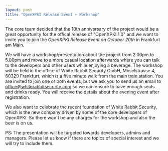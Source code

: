 ```yaml
---
layout: post
title: "OpenXPKI Release Event + Workshop"
---
```


The core team decided that the 10th anniversary of the project would be a great opportunity for the offical release of "OpenXPKI 1.0" and we want to invite you to join the *OpenXPKI Release Event on October 20th* in Frankfurt am Main.

We will have a workshop/presentation about the project from 2.00pm to 5.00pm and move to a more casual location afterwards where you can talk to the developers and other users while enjoying a beverage. The workshop will be held in the office of White Rabbit Security GmbH, Moselstrasse 4, 60329 Frankfurt, which is a five minute walk from the main train station. You are invited to join one or both events, but we ask you to send us an email to office@whiterabbitsecurity.com so we can ensure to have enough seats and drinks ready. You will receive the details about the evening event after registration.

We also want to celebrate the recent foundation of White Rabbit Security, which is the new company driven by some of the core developers of OpenXPKI. So there won't be any charges for the workshop and also the beer is on us.

PS: The presentation will be targeted towards developers, admins and managers. Please let us know if there are topics of special interest and we will try to include them. 
